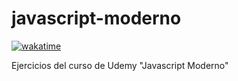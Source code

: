 # javascript-moderno

[![wakatime](https://wakatime.com/badge/github/javrr-ui/javascript-moderno.svg)](https://wakatime.com/badge/github/javrr-ui/javascript-moderno)

Ejercicios del curso de Udemy "Javascript Moderno"
